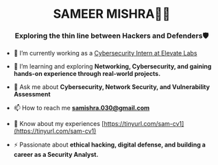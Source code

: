 <h1 align="center">SAMEER MISHRA🧑‍💻</h1>
<h3 align="center">Exploring the thin line between Hackers and Defenders🛡️</h3>

- 🔭 I’m currently working as a [Cybersecurity Intern at Elevate Labs](https://github.com/SAMjimishra/-Elevate-Labs-Project)

- 🌱 I’m learning and exploring **Networking, Cybersecurity, and gaining hands-on experience through real-world projects.**

- 💬 Ask me about **Cybersecurity, Network Security, and Vulnerability Assessment**

- 📫 How to reach me **samishra.030@gmail.com**

- 📄 Know about my experiences [https://tinyurl.com/sam-cv1](https://tinyurl.com/sam-cv1)

- ⚡ Passionate about **ethical hacking, digital defense, and building a career as a Security Analyst.**

